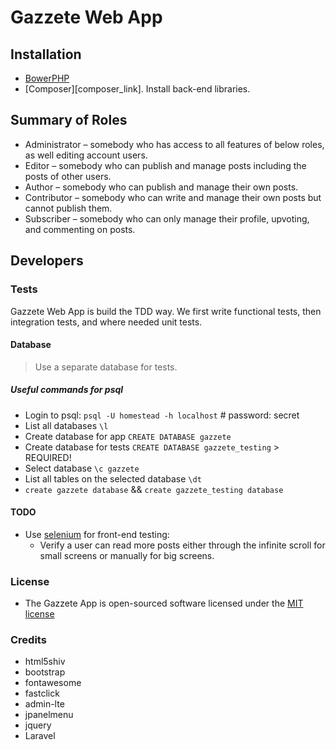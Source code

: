 # Gazzete Web App

## Installation
- [BowerPHP][bower_php_link]
- [Composer][composer_link]. Install back-end libraries.

## Summary of Roles
- Administrator – somebody who has access to all features of below roles, as well editing account users.
- Editor – somebody who can publish and manage posts including the posts of other users.
- Author – somebody who can publish and manage their own posts.
- Contributor – somebody who can write and manage their own posts but cannot publish them.
- Subscriber – somebody who can only manage their profile, upvoting, and commenting on posts.

## Developers
### Tests
Gazzete Web App is build the TDD way. We first write functional tests, then integration tests, and where needed unit tests.
#### Database 
> Use a separate database for tests.  

##### Useful commands for psql
- Login to psql: `psql -U homestead -h localhost` # password: secret
- List all databases `\l`
- Create database for app `CREATE DATABASE gazzete`
- Create database for tests `CREATE DATABASE gazzete_testing` > REQUIRED!
- Select database `\c gazzete`
- List all tables on the selected database `\dt`
- `create gazzete database` && `create gazzete_testing database`
#### TODO
- Use [selenium][selenium_link] for front-end testing:
	- Verify a user can read more posts either through the infinite scroll for small screens or manually for big screens.


### License
 - The Gazzete App is open-sourced software licensed under the [MIT license](http://opensource.org/licenses/MIT)

### Credits
- html5shiv
- bootstrap
- fontawesome 
- fastclick 
- admin-lte
- jpanelmenu
- jquery
- Laravel

[bower_php_link]: https://github.com/Bee-Lab/bowerphp
[Composer]: https://getcomposer.org/
[selenium_link]: http://www.seleniumhq.org/

